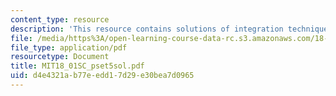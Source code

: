 ```yaml
---
content_type: resource
description: 'This resource contains solutions of integration techniques problems. '
file: /media/https%3A/open-learning-course-data-rc.s3.amazonaws.com/18-01sc-single-variable-calculus-fall-2010/d4e4321ab77eedd17d29e30bea7d0965_MIT18_01SC_pset5sol.pdf
file_type: application/pdf
resourcetype: Document
title: MIT18_01SC_pset5sol.pdf
uid: d4e4321a-b77e-edd1-7d29-e30bea7d0965
---
```

